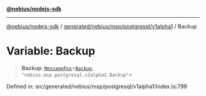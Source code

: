 [**@nebius/nodejs-sdk**](../../../../../../README.md)

***

[@nebius/nodejs-sdk](../../../../../../README.md) / [generated/nebius/msp/postgresql/v1alpha1](../README.md) / Backup

# Variable: Backup

> **Backup**: [`MessageFns`](../../../../../../runtime/protos/core/interfaces/MessageFns.md)\<[`Backup`](../interfaces/Backup.md), `"nebius.msp.postgresql.v1alpha1.Backup"`\>

Defined in: src/generated/nebius/msp/postgresql/v1alpha1/index.ts:799
